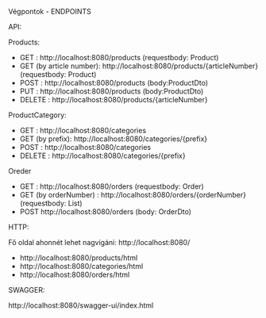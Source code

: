 Végpontok - ENDPOINTS


API:

Products:

- GET : http://localhost:8080/products (requestbody: Product)
- GET (by article number): http://localhost:8080/products/{articleNumber} (requestbody: Product)
- POST : http://localhost:8080/products (body:ProductDto) 
- PUT : http://localhost:8080/products (body:ProductDto)
- DELETE : http://localhost:8080/products/{articleNumber}
 
ProductCategory:

- GET : http://localhost:8080/categories
- GET (by prefix): http://localhost:8080/categories/{prefix}
- POST : http://localhost:8080/categories
- DELETE : http://localhost:8080/categories/{prefix}

Oreder

- GET : http://localhost:8080/orders (requestbody: Order)
- GET (by orderNumber) : http://localhost:8080/orders/{orderNumber} (requestbody: List<OrderDetail>)
- POST http://localhost:8080/orders (body: OrderDto)


HTTP:

Fő oldal ahonnét lehet nagvigáni:
http://localhost:8080/

- http://localhost:8080/products/html
- http://localhost:8080/categories/html
- http://localhost:8080/orders/html


SWAGGER:

http://localhost:8080/swagger-ui/index.html